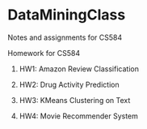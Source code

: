 # DataMiningClass
Notes and assignments for CS584


Homework for CS584

1) HW1: Amazon Review Classification

2) HW2: Drug Activity Prediction

3) HW3: KMeans Clustering on Text

4) HW4: Movie Recommender System

